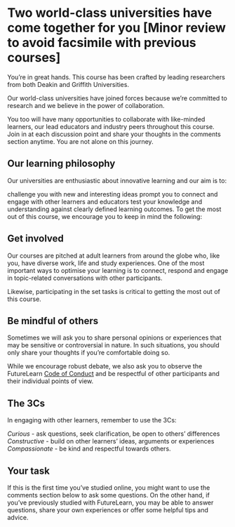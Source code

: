 # Two world-class universities have come together for you [Minor review to avoid facsimile with previous courses]

You’re in great hands. This course has been crafted by leading researchers from both Deakin and Griffith Universities.

Our world-class universities have joined forces because we’re committed to research and we believe in the power of collaboration.

You too will have many opportunities to collaborate with like-minded learners, our lead educators and industry peers throughout this course. Join in at each discussion point and share your thoughts in the comments section anytime. You are not alone on this journey.

## Our learning philosophy
Our universities are enthusiastic about innovative learning and our aim is to:

challenge you with new and interesting ideas
prompt you to connect and engage with other learners and educators
test your knowledge and understanding against clearly defined learning outcomes.
To get the most out of this course, we encourage you to keep in mind the following:

## Get involved
Our courses are pitched at adult learners from around the globe who, like you, have diverse work, life and study experiences. One of the most important ways to optimise your learning is to connect, respond and engage in topic-related conversations with other participants.

Likewise, participating in the set tasks is critical to getting the most out of this course.

## Be mindful of others
Sometimes we will ask you to share personal opinions or experiences that may be sensitive or controversial in nature. In such situations, you should only share your thoughts if you’re comfortable doing so.

While we encourage robust debate, we also ask you to observe the FutureLearn [Code of Conduct](https://about.futurelearn.com/terms/code-of-conduct) and be respectful of other participants and their individual points of view.

## The 3Cs
In engaging with other learners, remember to use the 3Cs:

_Curious_ - ask questions, seek clarification, be open to others’ differences
_Constructive_ - build on other learners’ ideas, arguments or experiences
_Compassionate_ - be kind and respectful towards others.

## Your task

If this is the first time you’ve studied online, you might want to use the comments section below to ask some questions. On the other hand, if you’ve previously studied with FutureLearn, you may be able to answer questions, share your own experiences or offer some helpful tips and advice.
